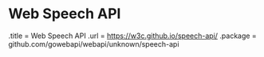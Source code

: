# Web Speech API

.title = Web Speech API
.url = <https://w3c.github.io/speech-api/>
.package = github.com/gowebapi/webapi/unknown/speech-api
